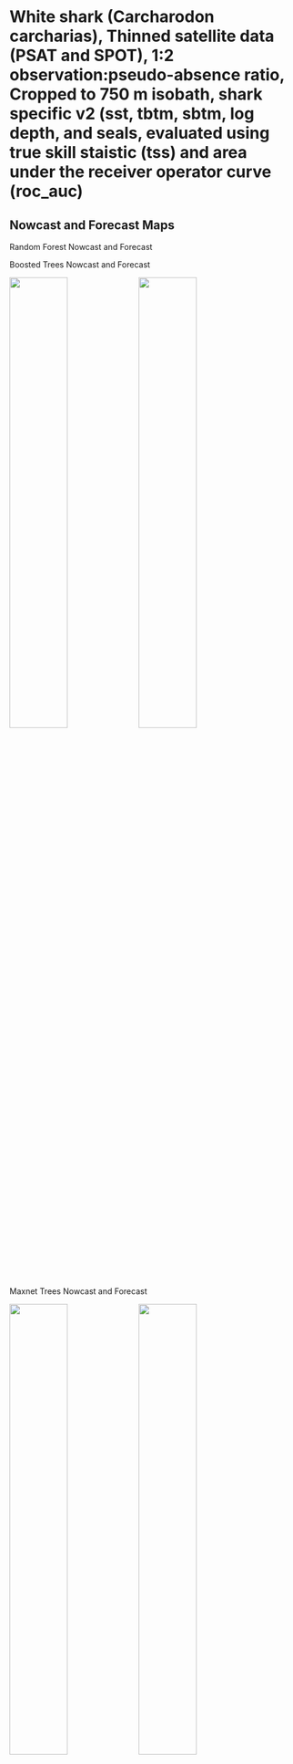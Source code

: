 White shark (Carcharodon carcharias), Thinned satellite data (PSAT and
SPOT), 1:2 observation:pseudo-absence ratio, Cropped to 750 m isobath,
shark specific v2 (sst, tbtm, sbtm, log depth, and seals, evaluated
using true skill staistic (tss) and area under the receiver operator
curve (roc_auc)
================

## Nowcast and Forecast Maps

Random Forest Nowcast and Forecast

Boosted Trees Nowcast and Forecast

<img src="../tidy_reports/versions/c21/100760/c21.100760.01_12_bt_compiled_casts.png" width="45%" /><img src="../tidy_reports/versions/c21/100764/c21.100764.01_12_bt_compiled_casts.png" width="45%" />

Maxnet Trees Nowcast and Forecast

<img src="../tidy_reports/versions/c21/100760/c21.100760.01_12_maxent_compiled_casts.png" width="45%" /><img src="../tidy_reports/versions/c21/100764/c21.100764.01_12_maxent_compiled_casts.png" width="45%" />

GAM Nowcast and Forecast

<img src="../tidy_reports/versions/c21/100760/c21.100760.01_12_gam_compiled_casts.png" width="45%" /><img src="../tidy_reports/versions/c21/100764/c21.100764.01_12_gam_compiled_casts.png" width="45%" />

GLM Nowcast and Forecast

<img src="../tidy_reports/versions/c21/100760/c21.100760.01_12_glm_compiled_casts.png" width="45%" /><img src="../tidy_reports/versions/c21/100764/c21.100764.01_12_glm_compiled_casts.png" width="45%" />

## Metrics

| model_type |   roc_auc |   tss_max |
|:-----------|----------:|----------:|
| rf         | 0.9871939 | 0.8962987 |
| bt         | 0.7955923 | 0.4775916 |
| maxnet     | 0.7689570 | 0.4235037 |
| gam        | 0.7705678 | 0.4257947 |
| glm        | 0.7356726 | 0.4136240 |

Metrics by model type

## Variable Importance

![](/mnt/ecocast/projects/koliveira/subprojects/carcharodon/workflows/tidy_md/versions/m21/10076/m21.10076_tidy_compiled_files/figure-gfm/variable_importance-1.png)<!-- -->
